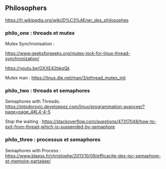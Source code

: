 ## Philosophers

https://fr.wikipedia.org/wiki/D%C3%AEner_des_philosophes

### philo_one : threads et mutex

Mutex Synchronisation :

https://www.geeksforgeeks.org/mutex-lock-for-linux-thread-synchronization/

https://youtu.be/GXXE42bkqQk

Mutex man :
https://linux.die.net/man/3/pthread_mutex_init


### philo_two : threads et semaphores

Semaphores with Threads:
https://mtodorovic.developpez.com/linux/programmation-avancee/?page=page_4#L4-4-5

Stop the waiting :
https://stackoverflow.com/questions/47317048/how-to-exit-from-thread-which-is-suspended-by-semaphore

### philo_three : processus et semaphores

Semaphores with Process :
https://www.blaess.fr/christophe/2011/10/09/efficacite-des-ipc-semaphore-et-memoire-partagee/
